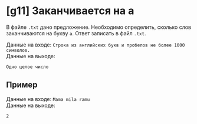 # [g11] Заканчивается на a
В файле `.txt` дано предложение. Необходимо определить, сколько слов заканчиваются на букву `а`. Ответ записать в файл `.txt`.

Данные на входе: `Строка из английских букв и пробелов не более 1000 символов.`  
Данные на выходе:
```
Одно целое число
```

## Пример
Данные на входе: `Mama mila ramu`  
Данные на выходе:
```
2 
```
